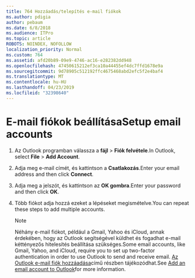 ```yaml
---
title: 764 Hozzáadás/telepítés e-mail fiókok
ms.author: pdigia
author: pebaum
ms.date: 6/8/2018
ms.audience: ITPro
ms.topic: article
ROBOTS: NOINDEX, NOFOLLOW
localization_priority: Normal
ms.custom: 764
ms.assetid: afd20b89-09e9-4746-ac16-e282382dd948
ms.openlocfilehash: 47450615212ef3ca10a44455ef4dc7ffd1678e9a
ms.sourcegitcommit: 9d78905c512192ffc4675468abd2efc5f2e4baf4
ms.translationtype: MT
ms.contentlocale: hu-HU
ms.lasthandoff: 04/23/2019
ms.locfileid: "32398640"
---
```

# <a name="setup-email-accounts"></a><span data-ttu-id="2faaf-102">E-mail fiókok beállítása</span><span class="sxs-lookup"><span data-stu-id="2faaf-102">Setup email accounts</span></span>

1. <span data-ttu-id="2faaf-103">Az Outlook programban válassza a **fájl** \> **Fiók felvétele**.</span><span class="sxs-lookup"><span data-stu-id="2faaf-103">In Outlook, select **File** \> **Add Account**.</span></span>
    
2. <span data-ttu-id="2faaf-104">Adja meg e-mail címét, és kattintson a **Csatlakozás**.</span><span class="sxs-lookup"><span data-stu-id="2faaf-104">Enter your email address and then click **Connect**.</span></span>
    
3. <span data-ttu-id="2faaf-105">Adja meg a jelszót, és kattintson az **OK gombra**.</span><span class="sxs-lookup"><span data-stu-id="2faaf-105">Enter your password and then click **OK**.</span></span>
    
4. <span data-ttu-id="2faaf-106">Több fiókot adja hozzá ezeket a lépéseket megismételve.</span><span class="sxs-lookup"><span data-stu-id="2faaf-106">You can repeat these steps to add multiple accounts.</span></span>
    
    > [!NOTE]
    > <span data-ttu-id="2faaf-107">Néhány e-mail fiókot, például a Gmail, Yahoo és iCloud, annak érdekében, hogy az Outlook segítségével küldhet és fogadhat e-mail kéttényezős hitelesítés beállítása szükséges.</span><span class="sxs-lookup"><span data-stu-id="2faaf-107">Some email accounts, like Gmail, Yahoo, and iCloud, require you to set up two-factor authentication in order to use Outlook to send and receive email.</span></span> <span data-ttu-id="2faaf-108">[Az Outlook e-mail fiók hozzáadása](https://support.office.com/article/6e27792a-9267-4aa4-8bb6-c84ef146101b.aspx)című részben tájékozódhat.</span><span class="sxs-lookup"><span data-stu-id="2faaf-108">See [Add an email account to Outlook](https://support.office.com/article/6e27792a-9267-4aa4-8bb6-c84ef146101b.aspx)for more information.</span></span> 
  

